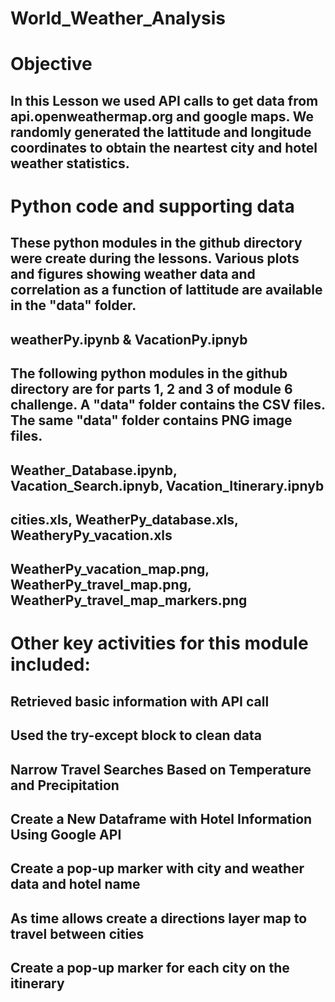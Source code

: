 # World_Weather_Analysis

# Objective

## In this Lesson we used API calls to get data from api.openweathermap.org and google maps. We randomly generated the lattitude and longitude coordinates to obtain the neartest city and hotel weather statistics.

# Python code and supporting data

## These python modules in the github directory were create during the lessons. Various plots and figures showing weather data and correlation  as a function of lattitude are available in the "data" folder.

## weatherPy.ipynb & VacationPy.ipnyb 

## The following python modules in the github directory are for parts 1, 2 and 3 of module 6 challenge. A "data" folder contains the  CSV files. The same "data" folder contains PNG image files.


## Weather_Database.ipynb, Vacation_Search.ipnyb,  Vacation_Itinerary.ipnyb


## cities.xls, WeatherPy_database.xls, WeatheryPy_vacation.xls


## WeatherPy_vacation_map.png, WeatherPy_travel_map.png, WeatherPy_travel_map_markers.png

# Other key activities for this module included:

## Retrieved basic information with API call

## Used the try-except block to clean data

## Narrow Travel Searches Based on Temperature and Precipitation 

## Create a New Dataframe with Hotel Information Using Google API

## Create a pop-up marker with city and weather data and hotel name

## As time allows create a directions layer map to travel between cities

## Create a pop-up marker for each city on the itinerary


